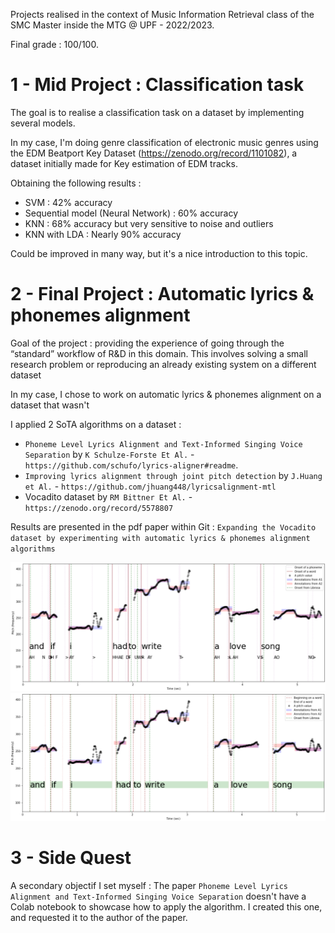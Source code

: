 Projects realised in the context of Music Information Retrieval class of the SMC Master inside the MTG @ UPF - 2022/2023.

Final grade : 100/100.

# 1 - Mid Project : Classification task

The goal is to realise a classification task on a dataset by implementing several models.

In my case, I'm doing genre classification of electronic music genres using the EDM Beatport Key Dataset (https://zenodo.org/record/1101082), a dataset initially made for Key estimation of EDM tracks.

Obtaining the following results : 
*  SVM : 42% accuracy
*   Sequential model (Neural Network) : 60% accuracy
*   KNN : 68% accuracy but very sensitive to noise and outliers
*   KNN with LDA : Nearly 90% accuracy

Could be improved in many way, but it's a nice introduction to this topic.

# 2 - Final Project : Automatic lyrics & phonemes alignment

Goal of the project : providing the experience of going through the “standard”
workflow of R&D in this domain. This involves solving a small research problem or
reproducing an already existing system on a different dataset

In my case, I chose to work on automatic lyrics & phonemes alignment on a dataset that wasn't 

I applied 2 SoTA algorithms on a dataset : 
- `Phoneme Level Lyrics Alignment and Text-Informed Singing Voice Separation` by `K Schulze-Forste Et Al.` - `https://github.com/schufo/lyrics-aligner#readme`.
- `Improving lyrics alignment through joint pitch detection` by `J.Huang et Al.` - `https://github.com/jhuang448/lyricsalignment-mtl`
- Vocadito dataset by `RM Bittner Et Al.` - `https://zenodo.org/record/5578807`

Results are presented in the pdf paper within Git : 
`Expanding the Vocadito dataset by experimenting with automatic lyrics & phonemes alignment algorithms`

![alt text](https://github.com/tlr-id/MIR2023/blob/main/results_1.png?raw=true)
![alt text](https://github.com/tlr-id/MIR2023/blob/main/results_2.png?raw=true)

# 3 - Side Quest

A secondary objectif I set myself : The paper `Phoneme Level Lyrics Alignment and Text-Informed Singing Voice Separation` doesn't have a Colab notebook to showcase how to apply the algorithm. 
I created this one, and requested it to the author of the paper.